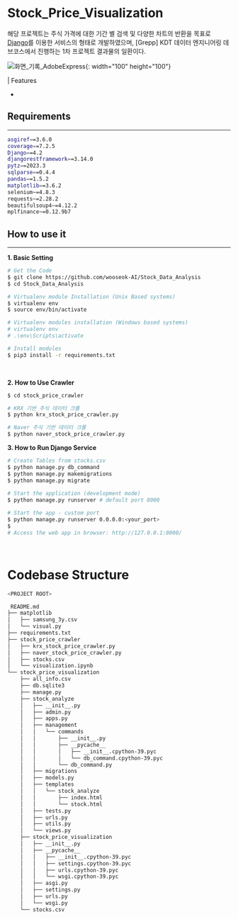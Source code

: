 # Stock_Price_Visualization

해당 프로젝트는 주식 가격에 대한 기간 별 검색 및 다양한 차트의 반환을 목표로 [Django](https://www.djangoproject.com/)를 이용한 서비스의 형태로 개발하였으며, [Grepp] KDT 데이터 엔지니어링 데브코스에서 진행하는 1차 프로젝트 결과물의 일환이다. <br>


![화면_기록_AdobeExpress](https://user-images.githubusercontent.com/56491233/236191905-1a6df7a4-675c-40fe-af55-ad3ef62b21da.gif){: width="100" height="100"}


| Features

-


## Requirements
---
```bash
asgiref==3.6.0
coverage==7.2.5
Django==4.2
djangorestframework==3.14.0
pytz==2023.3
sqlparse==0.4.4
pandas==1.5.2
matplotlib==3.6.2
selenium~=4.8.3
requests~=2.28.2
beautifulsoup4~=4.12.2
mplfinance~=0.12.9b7
```

## How to use it
---
<p><strong> 1. Basic Setting</strong></p>

```bash
# Get the Code
$ git clone https://github.com/wooseok-AI/Stock_Data_Analysis
$ cd Stock_Data_Analysis

# Virtualenv module Installation (Unix Based systems)
$ virtualenv env
$ source env/bin/activate

# Virtualenv modules installation (Windows based systems)
# virtualenv env
# .\env\Scripts\activate

# Install modules
$ pip3 install -r requirements.txt
```
<br>
<p><strong> 2. How to Use Crawler </strong><p>

```bash
$ cd stock_price_crawler

# KRX 기반 주식 데이터 크롤
$ python krx_stock_price_crawler.py

# Naver 주식 기반 데이터 크롤
$ python naver_stock_price_crawler.py
```

<p><strong> 3. How to Run Django Service</strong></p>

```bash
# Create Tables from stocks.csv
$ python manage.py db_command
$ python manage.py makemigrations
$ python manage.py migrate
 
# Start the application (development mode)
$ python manage.py runserver # default port 8000

# Start the app - custom port
$ python manage.py runserver 0.0.0.0:<your_port>
$
# Access the web app in browser: http://127.0.0.1:8000/
```

<br>

# Codebase Structure

```bash
<PROJECT ROOT>

 README.md
├── matplotlib
│   ├── samsung_3y.csv
│   └── visual.py
├── requirements.txt
├── stock_price_crawler
│   ├── krx_stock_price_crawler.py
│   ├── naver_stock_price_crawler.py
│   ├── stocks.csv
│   └── visualization.ipynb
└── stock_price_visualization
    ├── all_info.csv
    ├── db.sqlite3
    ├── manage.py
    ├── stock_analyze
    │   ├── __init__.py
    │   ├── admin.py
    │   ├── apps.py
    │   ├── management
    │   │   └── commands
    │   │       ├── __init__.py
    │   │       ├── __pycache__
    │   │       │   ├── __init__.cpython-39.pyc
    │   │       │   └── db_command.cpython-39.pyc
    │   │       └── db_command.py
    │   ├── migrations
    │   ├── models.py
    │   ├── templates
    │   │   └── stock_analyze
    │   │       ├── index.html
    │   │       └── stock.html
    │   ├── tests.py
    │   ├── urls.py
    │   ├── utils.py
    │   └── views.py
    ├── stock_price_visualization
    │   ├── __init__.py
    │   ├── __pycache__
    │   │   ├── __init__.cpython-39.pyc
    │   │   ├── settings.cpython-39.pyc
    │   │   ├── urls.cpython-39.pyc
    │   │   └── wsgi.cpython-39.pyc
    │   ├── asgi.py
    │   ├── settings.py
    │   ├── urls.py
    │   └── wsgi.py
    └── stocks.csv
```
